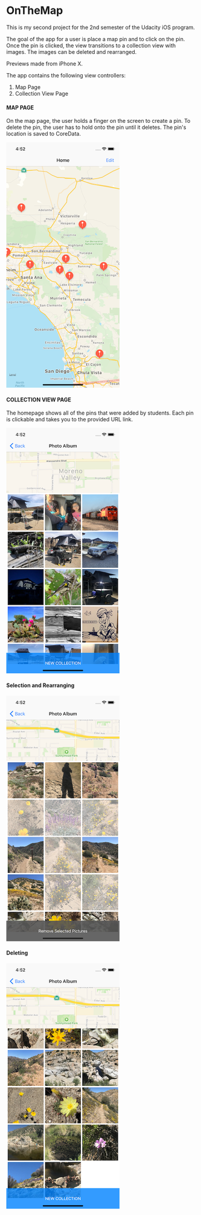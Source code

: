 # OnTheMap

This is my second project for the 2nd semester of the Udacity iOS program. 

The goal of the app for a user is place a map pin and to click on the pin. Once the pin is clicked, the view transitions to a collection view with images. The images can be deleted and rearranged. 

Previews made from iPhone X. 

The app contains the following view controllers:

1. Map Page
2. Collection View Page

#### MAP PAGE
On the map page, the user holds a finger on the screen to create a pin. To delete the pin, the user has to hold onto the pin until it deletes. The pin's location is saved to CoreData.

![image](https://github.com/giorell/VirtualTourist/blob/master/virtualtourist_images/vt_mappins.png)

#### COLLECTION VIEW PAGE
The homepage shows all of the pins that were added by students. Each pin is clickable and takes you to the provided URL link. 

![image](https://github.com/giorell/VirtualTourist/blob/master/virtualtourist_images/vt_collectionview.png)

#### Selection and Rearranging
![image](https://github.com/giorell/VirtualTourist/blob/master/virtualtourist_images/vt_selection.png)

#### Deleting
![image](https://github.com/giorell/VirtualTourist/blob/master/virtualtourist_images/vt_deleting.png)
